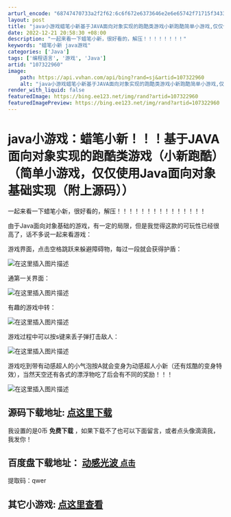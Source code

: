 ```yaml
---
arturl_encode: "68747470733a2f2f62:6c6f672e6373646e2e6e65742f71715f34333534313234322f:61727469636c652f64657461696c732f313037333232393630"
layout: post
title: "java小游戏蜡笔小新基于JAVA面向对象实现的跑酷类游戏小新跑酷简单小游戏,仅仅使用Java面向对象基础实现附上源码"
date: 2022-12-21 20:58:30 +08:00
description: "一起来看一下蜡笔小新，很好看的，解压！！！！！！！！"
keywords: "蜡笔小新 java游戏"
categories: ['Java']
tags: ['编程语言', '游戏', 'Java']
artid: "107322960"
image:
    path: https://api.vvhan.com/api/bing?rand=sj&artid=107322960
    alt: "java小游戏蜡笔小新基于JAVA面向对象实现的跑酷类游戏小新跑酷简单小游戏,仅仅使用Java面向对象基础实现附上源码"
render_with_liquid: false
featuredImage: https://bing.ee123.net/img/rand?artid=107322960
featuredImagePreview: https://bing.ee123.net/img/rand?artid=107322960
---
```


# java小游戏：蜡笔小新！！！基于JAVA面向对象实现的跑酷类游戏（小新跑酷）（简单小游戏，仅仅使用Java面向对象基础实现（附上源码））

一起来看一下蜡笔小新，很好看的，解压！！！！！！！！！！！！！！！
  
由于Java面向对象基础的游戏，有一定的局限，但是我觉得这款的可玩性已经很高了，话不多说一起来看游戏：

游戏界面，点击空格跳跃来躲避障碍物，每过一段就会获得护盾：
  
![在这里插入图片描述](https://i-blog.csdnimg.cn/blog_migrate/9b9bd60d763b89f36a15a719a7678b5c.png#pic_center)
  
通第一关界面：
  
![在这里插入图片描述](https://i-blog.csdnimg.cn/blog_migrate/53b17ec7601eeb409a0a0fa4cd2c3b1a.png#pic_center)

有趣的游戏中转：
  
![在这里插入图片描述](https://i-blog.csdnimg.cn/blog_migrate/90c01cd16bf6e5fd06aca65a3378989c.png#pic_center)

游戏过程中可以按s键来丢子弹打击敌人：
  
![在这里插入图片描述](https://i-blog.csdnimg.cn/blog_migrate/0ba1af7523dbadd2d1373fa60aca3758.png#pic_center)

游戏吃到带有动感超人的小气泡按A就会变身为动感超人小新（还有炫酷的变身特效），当然天空还有各式的漂浮物吃了后会有不同的奖励！！！
  
![在这里插入图片描述](https://i-blog.csdnimg.cn/blog_migrate/391c7a3e7d0508cd6f4be03a2311bf08.png#pic_center)

## 源码下载地址: [点这里下载](https://download.csdn.net/download/qq_43541242/12610622)

我设置的是0币
**免费下载**
，如果下载不了也可以下面留言，或者点头像滴滴我，我发你！

## 百度盘下载地址： [动感光波 `点击`](https://pan.baidu.com/s/1moRWhotRLm6ozcPGz94WUw)

提取码：qwer

## 其它小游戏: [点这里查看](https://blog.csdn.net/qq_43541242/article/details/107321498)